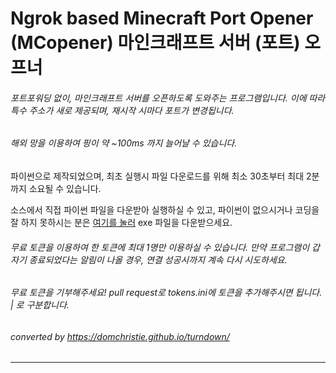 Ngrok based Minecraft Port Opener  (MCopener)
마인크래프트 서버 (포트) 오프너
=================================================

  

###### 포트포워딩 없이, 마인크래프트 서버를 오픈하도록 도와주는 프로그램입니다.  이에 따라 특수 주소가 새로 제공되며, 재시작 시마다 포트가 변경됩니다.
###### 해외 망을 이용하여 핑이 약 ~100ms 까지 늘어날 수 있습니다.
파이썬으로 제작되었으며, 최초 실행시 파일 다운로드를 위해 최소 30초부터 최대 2분까지 소요될 수 있습니다.

  

소스에서 직접 파이썬 파일을 다운받아 실행하실 수 있고, 파이썬이 없으시거나 코딩을 잘 하지 못하시는 분은 [여기를 눌러](https://github.com/fsanchir/Fi/releases/) exe 파일을 다운받으세요.
  
  
###### 무료 토큰을 이용하여 한 토큰에 최대 1명만 이용하실 수 있습니다. 만약 프로그램이 갑자기 종료되었다는 알림이 나올 경우, 연결 성공시까지 계속 다시 시도하세요.
###### 무료 토큰을 기부해주세요! pull request로 tokens.ini에 토큰을 추가해주시면 됩니다. | 로 구분합니다.
  
###### converted by https://domchristie.github.io/turndown/
------------------------------------------------------------------------------------------------------------------------------
